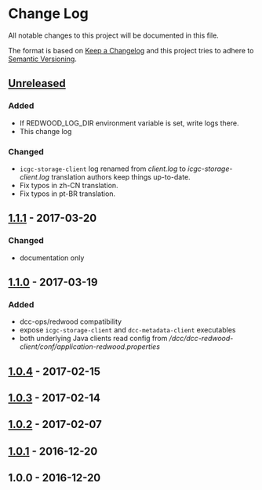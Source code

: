 # Change Log
All notable changes to this project will be documented in this file.

The format is based on [Keep a Changelog](http://keepachangelog.com/)
and this project tries to adhere to [Semantic Versioning](http://semver.org/).

## [Unreleased]
### Added
- If REDWOOD_LOG_DIR environment variable is set, write logs there.
- This change log

### Changed
- `icgc-storage-client` log renamed from _client.log_ to _icgc-storage-client.log_
translation authors keep things up-to-date.
- Fix typos in zh-CN translation.
- Fix typos in pt-BR translation.

## [1.1.1] - 2017-03-20
### Changed
- documentation only

## [1.1.0] - 2017-03-19
### Added
- dcc-ops/redwood compatibility
- expose `icgc-storage-client` and `dcc-metadata-client` executables
- both underlying Java clients read config from _/dcc/dcc-redwood-client/conf/application-redwood.properties_

## [1.0.4] - 2017-02-15

## [1.0.3] - 2017-02-14

## [1.0.2] - 2017-02-07

## [1.0.1] - 2016-12-20

## 1.0.0 - 2016-12-20

[Unreleased]: https://github.com/BD2KGenomics/dcc-redwood-client/compare/HEAD...1.1.1
[1.1.1]: https://github.com/BD2KGenomics/dcc-redwood-client/compare/1.1.1...1.1.0
[1.1.0]: https://github.com/BD2KGenomics/dcc-redwood-client/compare/1.1.0...1.0.4
[1.0.4]: https://github.com/BD2KGenomics/dcc-redwood-client/compare/1.0.4...1.0.3
[1.0.3]: https://github.com/BD2KGenomics/dcc-redwood-client/compare/1.0.3...1.0.2
[1.0.2]: https://github.com/BD2KGenomics/dcc-redwood-client/compare/1.0.2...1.0.1
[1.0.1]: https://github.com/BD2KGenomics/dcc-redwood-client/compare/1.0.0...1.0.1
